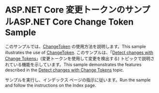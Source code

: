 # <a name="aspnet-core-change-token-sample"></a><span data-ttu-id="f15f9-101">ASP.NET Core 変更トークンのサンプル</span><span class="sxs-lookup"><span data-stu-id="f15f9-101">ASP.NET Core Change Token Sample</span></span>

<span data-ttu-id="f15f9-102">このサンプルでは、[ChangeToken](https://docs.microsoft.com/dotnet/api/microsoft.extensions.primitives.changetoken) の使用方法を説明します。</span><span class="sxs-lookup"><span data-stu-id="f15f9-102">This sample illustrates the use of [ChangeToken](https://docs.microsoft.com/dotnet/api/microsoft.extensions.primitives.changetoken).</span></span> <span data-ttu-id="f15f9-103">このサンプルは、「[Detect changes with Change Tokens](https://docs.microsoft.com/aspnet/core/fundamentals/change-tokens)」(変更トークンを使用して変更を検出する) トピックで説明されている機能を示しています。</span><span class="sxs-lookup"><span data-stu-id="f15f9-103">This sample demonstrates the features described in the [Detect changes with Change Tokens](https://docs.microsoft.com/aspnet/core/fundamentals/change-tokens) topic.</span></span>

<span data-ttu-id="f15f9-104">サンプルを実行し、インデックス ページの指示に従います。</span><span class="sxs-lookup"><span data-stu-id="f15f9-104">Run the sample and follow the instructions on the Index page.</span></span>
